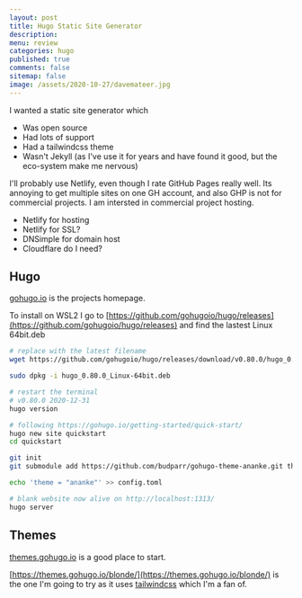 ```yaml
---
layout: post
title: Hugo Static Site Generator
description: 
menu: review
categories: hugo 
published: true 
comments: false     
sitemap: false
image: /assets/2020-10-27/davemateer.jpg
---
```


<!-- [![alt text](/assets/2020-10-12/db.jpg "Db from Caspar Camille Rubin on Unsplash")](https://unsplash.com/@casparrubin) -->

I wanted a static site generator which

- Was open source
- Had lots of support
- Had a tailwindcss theme
- Wasn't Jekyll (as I've use it for years and have found it good, but the eco-system make me nervous)

I'll probably use Netlify, even though I rate GitHub Pages really well. Its annoying to get multiple sites on one GH account, and also GHP is not for commercial projects. I am intersted in commercial project hosting.

- Netlify for hosting
- Netlify for SSL?
- DNSimple for domain host
- Cloudflare do I need?

## Hugo

[gohugo.io](https://gohugo.io/) is the projects homepage.

To install on WSL2 I go to [https://github.com/gohugoio/hugo/releases](https://github.com/gohugoio/hugo/releases) and find the lastest Linux 64bit.deb

```bash
# replace with the latest filename
wget https://github.com/gohugoio/hugo/releases/download/v0.80.0/hugo_0.80.0_Linux-64bit.deb

sudo dpkg -i hugo_0.80.0_Linux-64bit.deb

# restart the terminal
# v0.80.0 2020-12-31
hugo version

# following https://gohugo.io/getting-started/quick-start/
hugo new site quickstart 
cd quickstart 

git init
git submodule add https://github.com/budparr/gohugo-theme-ananke.git themes/ananke

echo 'theme = "ananke"' >> config.toml

# blank website now alive on http://localhost:1313/
hugo server
```


## Themes

[themes.gohugo.io](https://themes.gohugo.io/) is a good place to start.

[https://themes.gohugo.io/blonde/](https://themes.gohugo.io/blonde/) is the one I'm going to try as it uses [tailwindcss](https://tailwindcss.com/) which I'm a fan of.
